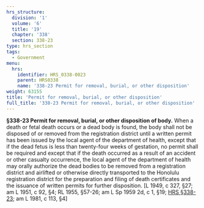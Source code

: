 ```yaml
---
hrs_structure:
  division: '1'
  volume: '6'
  title: '19'
  chapter: '338'
  section: 338-23
type: hrs_section
tags:
  - Government
menu:
  hrs:
    identifier: HRS_0338-0023
    parent: HRS0338
    name: '338-23 Permit for removal, burial, or other disposition'
weight: 63155
title: 'Permit for removal, burial, or other disposition'
full_title: '338-23 Permit for removal, burial, or other disposition'
---
```

**§338-23 Permit for removal, burial, or other disposition of body.** When a death or fetal death occurs or a dead body is found, the body shall not be disposed of or removed from the registration district until a written permit has been issued by the local agent of the department of health, except that if the dead fetus is less than twenty-four weeks of gestation, no permit shall be required and except that if the death occurred as a result of an accident or other casualty occurrence, the local agent of the department of health may orally authorize the dead bodies to be removed from a registration district and airlifted or otherwise directly transported to the Honolulu registration district for the preparation and filing of death certificates and the issuance of written permits for further disposition. [L 1949, c 327, §27; am L 1951, c 92, §4; RL 1955, §57-26; am L Sp 1959 2d, c 1, §19; [HRS §338-23](/title-19/chapter-338/section-338-23/); am L 1981, c 113, §4]